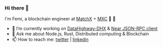 ### Hi there 👋


I'm Femi, a blockchain engineer at [MatchX](https://matchx.io/) + [MXC](https://www.mxc.org/) 🦀 🦀

- 🔭 I’m currently working on [DataHighway-DHX](https://github.com/DataHighway-DHX) & [Near JSON-RPC client](https://github.com/iTranscend/near-jsonrpc-client-rs)
- 💬 Ask me about Node.js, Rust, Distributed computing & Blockchain
- 📫 How to reach me: [twitter](https://twitter.com/iron_plank) | [linkedin](https://www.linkedin.com/in/femibankole/)

<!-- 
![GitHub stats](https://github-readme-stats.vercel.app/api?username=iTranscend&theme=gotham&show_icons=true) 
-->

<!-- language card -->
<!--
![Top Langs](https://github-readme-stats.vercel.app/api/top-langs/?username=iTranscend&hide=html&theme=gotham&layout=compact)
-->
<!--
![github activity graph](https://activity-graph.herokuapp.com/graph?username=iTranscend&theme=gotham)
-->

<!--
- 🌱 I’m currently learning [Substrate](https://substrate.io/)
- ⚡ Random fact: the dot above i is called a _tittle_
- 👯 I’m looking to collaborate on ... 
- 🤔 I’m looking for help with ... 
-->
